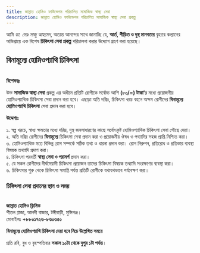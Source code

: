 ```yaml
---
title: জান্নাত হোমিও ফাউন্ডেশন পরিচালিত সামাজিক স্বাস্থ্য সেবা
description: জান্নাত হোমিও ফাউন্ডেশন পরিচালিত সামাজিক স্বাস্থ্য সেবা প্রকল্প
---
```

আমি <em>ডা. মোঃ সাজু আহমেদ</em>, অত্যন্ত আনন্দের সাথে জানাচ্ছি যে, <strong>আর্ত, পীড়িত ও দুস্থ মানবতার</strong> বৃহত্তর কল্যানের অভিপ্রায়ে এক বিশেষ <strong>চিকিৎসা সেবা প্রকল্প</strong> পরিচালনা করার উদ্যোগ গ্রহণ করা হয়েছে।

<h2>বিনামূল্যে হোমিওপ্যাথি চিকিৎসা</h2>
<br>
<strong>বিশেষত্বঃ</strong>

উক্ত <strong>সামাজিক স্বাস্থ্য সেবা</strong> প্রকল্প এর অধীনে প্রতিটি রোগীকে সর্বোচ্চ আশি <strong>(৮০/=) টাকা'</strong>র মধ্যে প্রয়োজনীয় হোমিওপ্যাথিক চিকিৎসা সেবা প্রদান করা হবে। এছাড়া অতি দরিদ্র, চিকিৎসা খরচ বহনে অক্ষম রোগীদের <strong>বিনামূল্যে হোমিওপ্যাথি চিকিৎসা</strong> সেবা প্রদান করা হবে।

<strong>উদ্দেশ্যঃ</strong>

১. স্বল্প খরচে, স্বাধ্য ক্ষমতার মধ্যে দরিদ্র, দুস্থ জনসাধারণের কাছে সর্বোৎকৃষ্ট হোমিওপ্যাথিক চিকিৎসা সেবা পৌছে দেয়া।<br>
২. অতি দরিদ্র রোগীদের <strong>বিনামূল্যে</strong> চিকিৎসা সেবা প্রদান করা ও প্রয়োজনীয় ঔষধ ও পথ্যাদির সহজ প্রাপ্তি নিশ্চিত করা।<br>
৩. হোমিওপ্যাথিক মতে বিভিন্ন রোগ সম্পর্কে সঠিক তথ্য ও ধারনা প্রদান করা। রোগ নিরুপন, প্রতিরোধ ও প্রতিকার ব্যবস্থা বিষয়ক তথ্যাদি প্রদাণ করা।<br>
৪. চিকিৎসা পরবর্তী <strong>স্বাস্থ্য সেবা ও পরামর্শ</strong> প্রদান করা।<br>
৫. যে সকল রোগীদের দীর্ঘমেয়াদী চিকিৎসা প্রয়োজন তাদের চিকিৎসা বিষয়ক তথ্যাদি সংরক্ষণের ব্যবস্থা করা।<br>
৬. চিকিৎসার শুরু থেকে চিকিৎসা সমাপ্তি পর্যন্ত প্রতিটি রোগীকে যথাযথভাবে পর্যবেক্ষণ করা।

<h3>চিকিৎসা সেবা প্রদানের স্থান ও সময়</h3>
<br>
<strong>জান্নাত হোমিও ক্লিনিক</strong><br>
শীতল প্লাজা, আলদী বাজার, টঙ্গীবাড়ী, মুন্সিগঞ্জ।<br>
মোবাইলঃ <strong>+৮৮০১৭২৬-৮৬০৩৫০</strong>

<strong>বিনামূল্যে হোমিওপ্যাথি চিকিৎসা দেয়া হবে নিচে উল্লেখিত সময়ে</strong>

প্রতি রবি, বুধ ও বৃহস্পতিবার <strong>সকাল ১০টা থেকে দুপুর ১টা পর্যন্ত</strong>।
